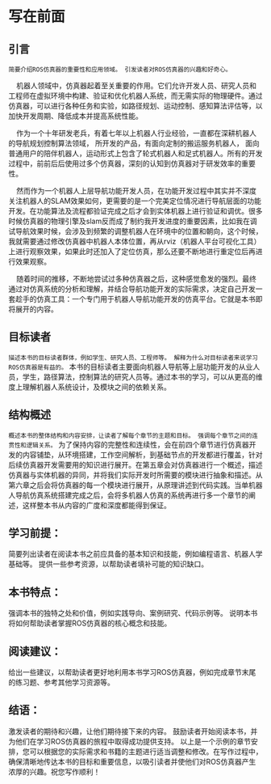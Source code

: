 # 写在前面

## 引言

`
简要介绍ROS仿真器的重要性和应用领域。
引发读者对ROS仿真器的兴趣和好奇心。
`

&nbsp;&nbsp;&nbsp;&nbsp;机器人领域中，仿真器起着至关重要的作用。它们允许开发人员、研究人员和工程师在虚拟环境中构建、验证和优化机器人系统，而无需实际的物理硬件。通过仿真器，可以进行各种任务和实验，如路径规划、运动控制、感知算法评估等，以加快开发周期、降低成本并提高系统性能。

&nbsp;&nbsp;&nbsp;&nbsp;作为一个十年研发老兵，有着七年以上机器人行业经验，一直都在深耕机器人的导航规划控制算法领域， 所开发的产品，有面向定制的搬运服务机器人， 面向普通用户的陪伴机器人，运动形式上包含了轮式机器人和足式机器人。所有的开发过程中，前前后后使用过多个仿真器，深刻的认知到仿真器对于研发效率的重要性。

&nbsp;&nbsp;&nbsp;&nbsp;然而作为一个机器人上层导航功能开发人员，在功能开发过程中其实并不深度关注机器人的SLAM效果如何，更需要的是一个完美定位情况进行导航层面的功能开发。在功能算法及流程都验证完成之后才会到实体机器上进行验证和调优。很多时候仿真器的物理引擎及slam反而成了制约我开发进度的重要因素，比如我在调试导航效果时候，会涉及到频繁的调整机器人在环境中的位置和朝向，这个时候，我就需要通过修改仿真器中机器人本体位置，再从rviz（机器人平台可视化工具）上进行观察效果，如果此时还加入了定位仿真，那么还要不断地进行重定位后再进行效果观察。

&nbsp;&nbsp;&nbsp;&nbsp;随着时间的推移，不断地尝试过多种仿真器之后，这种感觉愈发的强烈。最终通过对仿真系统的分析和理解，并结合导航功能开发的实际需求，决定自己开发一套趁手的仿真工具：一个专门用于机器人导航功能开发的仿真平台。它就是本书即将展开的内容。

## 目标读者

`
描述本书的目标读者群体，例如学生、研究人员、工程师等。
解释为什么对目标读者来说学习ROS仿真器是有益的。
`
本书的目标读者主要面向机器人导航等上层功能开发的从业人员，学生，路径算法，控制算法的研究人员等。通过本书的学习，可以从更高的维度上理解机器人系统设计，及模块之间的依赖关系。

## 结构概述
`
概述本书的整体结构和内容安排，让读者了解每个章节的主题和目标。
强调每个章节之间的连贯性和逻辑关系。
`
为了保持内容的完整性和连续性，会在前四个章节进行仿真器开发的内容铺垫，从环境搭建，工作空间解析，到基础节点的开发都进行覆盖，针对后续仿真器开发需要用的知识进行展开。在第五章会对仿真器进行一个概述，描述仿真器与实体机器的异同，并将我们实际开发时所需要的模块进行抽象和描述。从第六章之后会将仿真器的每一个模块进行展开，从原理讲述到代码实践。当单机器人导航仿真系统搭建完成之后，会将多机器人仿真的系统再进行多一个章节的阐述，这样整本书从内容的广度和深度都能得到保证。

## 学习前提：

简要列出读者在阅读本书之前应具备的基本知识和技能，例如编程语言、机器人学基础等。
提供一些参考资源，以帮助读者填补可能的知识缺口。

## 本书特点：

强调本书的独特之处和价值，例如实践导向、案例研究、代码示例等。
说明本书将如何帮助读者掌握ROS仿真器的核心概念和技能。

## 阅读建议：

给出一些建议，以帮助读者更好地利用本书学习ROS仿真器，例如完成章节末尾的练习题、参考其他学习资源等。

## 结语：

激发读者的期待和兴趣，让他们期待接下来的内容。
鼓励读者开始阅读本书，并为他们在学习ROS仿真器的旅程中取得成功提供支持。
以上是一个示例的章节安排，您可以根据您的实际需求和书籍的主题进行适当调整和修改。在写作过程中，确保清晰地传达本书的目标和重要信息，以吸引读者并使他们对ROS仿真器产生浓厚的兴趣。祝您写作顺利！